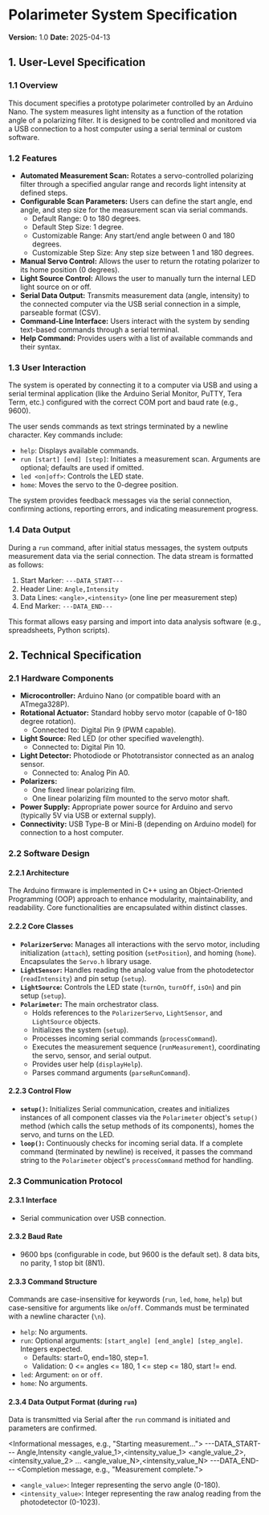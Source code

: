# Polarimeter System Specification

**Version:** 1.0
**Date:** 2025-04-13

## 1. User-Level Specification

### 1.1 Overview

This document specifies a prototype polarimeter controlled by an Arduino Nano. The system measures light intensity as a function of the rotation angle of a polarizing filter. It is designed to be controlled and monitored via a USB connection to a host computer using a serial terminal or custom software.

### 1.2 Features

* **Automated Measurement Scan:** Rotates a servo-controlled polarizing filter through a specified angular range and records light intensity at defined steps.
* **Configurable Scan Parameters:** Users can define the start angle, end angle, and step size for the measurement scan via serial commands.
    * Default Range: 0 to 180 degrees.
    * Default Step Size: 1 degree.
    * Customizable Range: Any start/end angle between 0 and 180 degrees.
    * Customizable Step Size: Any step size between 1 and 180 degrees.
* **Manual Servo Control:** Allows the user to return the rotating polarizer to its home position (0 degrees).
* **Light Source Control:** Allows the user to manually turn the internal LED light source on or off.
* **Serial Data Output:** Transmits measurement data (angle, intensity) to the connected computer via the USB serial connection in a simple, parseable format (CSV).
* **Command-Line Interface:** Users interact with the system by sending text-based commands through a serial terminal.
* **Help Command:** Provides users with a list of available commands and their syntax.

### 1.3 User Interaction

The system is operated by connecting it to a computer via USB and using a serial terminal application (like the Arduino Serial Monitor, PuTTY, Tera Term, etc.) configured with the correct COM port and baud rate (e.g., 9600).

The user sends commands as text strings terminated by a newline character. Key commands include:

* `help`: Displays available commands.
* `run [start] [end] [step]`: Initiates a measurement scan. Arguments are optional; defaults are used if omitted.
* `led <on|off>`: Controls the LED state.
* `home`: Moves the servo to the 0-degree position.

The system provides feedback messages via the serial connection, confirming actions, reporting errors, and indicating measurement progress.

### 1.4 Data Output

During a `run` command, after initial status messages, the system outputs measurement data via the serial connection. The data stream is formatted as follows:

1.  Start Marker: `---DATA_START---`
2.  Header Line: `Angle,Intensity`
3.  Data Lines: `<angle>,<intensity>` (one line per measurement step)
4.  End Marker: `---DATA_END---`

This format allows easy parsing and import into data analysis software (e.g., spreadsheets, Python scripts).

## 2. Technical Specification

### 2.1 Hardware Components

* **Microcontroller:** Arduino Nano (or compatible board with an ATmega328P).
* **Rotational Actuator:** Standard hobby servo motor (capable of 0-180 degree rotation).
    * Connected to: Digital Pin 9 (PWM capable).
* **Light Source:** Red LED (or other specified wavelength).
    * Connected to: Digital Pin 10.
* **Light Detector:** Photodiode or Phototransistor connected as an analog sensor.
    * Connected to: Analog Pin A0.
* **Polarizers:**
    * One fixed linear polarizing film.
    * One linear polarizing film mounted to the servo motor shaft.
* **Power Supply:** Appropriate power source for Arduino and servo (typically 5V via USB or external supply).
* **Connectivity:** USB Type-B or Mini-B (depending on Arduino model) for connection to a host computer.

### 2.2 Software Design

#### 2.2.1 Architecture

The Arduino firmware is implemented in C++ using an Object-Oriented Programming (OOP) approach to enhance modularity, maintainability, and readability. Core functionalities are encapsulated within distinct classes.

#### 2.2.2 Core Classes

* **`PolarizerServo`:** Manages all interactions with the servo motor, including initialization (`attach`), setting position (`setPosition`), and homing (`home`). Encapsulates the `Servo.h` library usage.
* **`LightSensor`:** Handles reading the analog value from the photodetector (`readIntensity`) and pin setup (`setup`).
* **`LightSource`:** Controls the LED state (`turnOn`, `turnOff`, `isOn`) and pin setup (`setup`).
* **`Polarimeter`:** The main orchestrator class.
    * Holds references to the `PolarizerServo`, `LightSensor`, and `LightSource` objects.
    * Initializes the system (`setup`).
    * Processes incoming serial commands (`processCommand`).
    * Executes the measurement sequence (`runMeasurement`), coordinating the servo, sensor, and serial output.
    * Provides user help (`displayHelp`).
    * Parses command arguments (`parseRunCommand`).

#### 2.2.3 Control Flow

* **`setup()`:** Initializes Serial communication, creates and initializes instances of all component classes via the `Polarimeter` object's `setup()` method (which calls the setup methods of its components), homes the servo, and turns on the LED.
* **`loop()`:** Continuously checks for incoming serial data. If a complete command (terminated by newline) is received, it passes the command string to the `Polarimeter` object's `processCommand` method for handling.

### 2.3 Communication Protocol

#### 2.3.1 Interface

* Serial communication over USB connection.

#### 2.3.2 Baud Rate

* 9600 bps (configurable in code, but 9600 is the default set). 8 data bits, no parity, 1 stop bit (8N1).

#### 2.3.3 Command Structure

Commands are case-insensitive for keywords (`run`, `led`, `home`, `help`) but case-sensitive for arguments like `on`/`off`. Commands must be terminated with a newline character (`\n`).

* `help`: No arguments.
* `run`: Optional arguments: `[start_angle] [end_angle] [step_angle]`. Integers expected.
    * Defaults: start=0, end=180, step=1.
    * Validation: 0 <= angles <= 180, 1 <= step <= 180, start != end.
* `led`: Argument: `on` or `off`.
* `home`: No arguments.

#### 2.3.4 Data Output Format (during `run`)

Data is transmitted via Serial after the `run` command is initiated and parameters are confirmed.


<Informational messages, e.g., "Starting measurement...">
---DATA_START---
Angle,Intensity
<angle_value_1>,<intensity_value_1>
<angle_value_2>,<intensity_value_2>
...
<angle_value_N>,<intensity_value_N>
---DATA_END---
<Completion message, e.g., "Measurement complete.">


* `<angle_value>`: Integer representing the servo angle (0-180).
* `<intensity_value>`: Integer representing the raw analog reading from the photodetector (0-1023).

